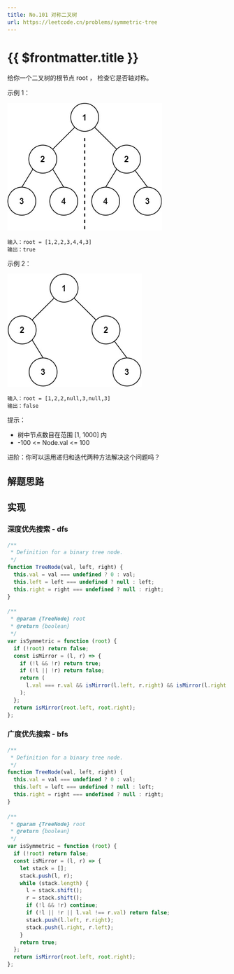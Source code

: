 ```yaml
---
title: No.101 对称二叉树
url: https://leetcode.cn/problems/symmetric-tree
---
```


# <a class='!no-underline' :href="$frontmatter.url" target="_blank">{{ $frontmatter.title }}</a>

给你一个二叉树的根节点 root ， 检查它是否轴对称。

示例 1：

![sample_1](https://raw.githubusercontent.com/wcywxq/image-store/master/ssg/code_leetcode_No.101_sample_1.png)

```text
输入：root = [1,2,2,3,4,4,3]
输出：true
```

示例 2：

![sample_2](https://raw.githubusercontent.com/wcywxq/image-store/master/ssg/code_leetcode_No.101_sample_2.png)

```text
输入：root = [1,2,2,null,3,null,3]
输出：false
```

提示：

- 树中节点数目在范围 \[1, 1000\] 内
- -100 <= Node.val <= 100

进阶：你可以运用递归和迭代两种方法解决这个问题吗？

## 解题思路

## 实现

### 深度优先搜索 - dfs

```js
/**
 * Definition for a binary tree node.
 */
function TreeNode(val, left, right) {
  this.val = val === undefined ? 0 : val;
  this.left = left === undefined ? null : left;
  this.right = right === undefined ? null : right;
}

/**
 * @param {TreeNode} root
 * @return {boolean}
 */
var isSymmetric = function (root) {
  if (!root) return false;
  const isMirror = (l, r) => {
    if (!l && !r) return true;
    if (!l || !r) return false;
    return (
      l.val === r.val && isMirror(l.left, r.right) && isMirror(l.right, r.left)
    );
  };
  return isMirror(root.left, root.right);
};
```

### 广度优先搜索 - bfs

```js
/**
 * Definition for a binary tree node.
 */
function TreeNode(val, left, right) {
  this.val = val === undefined ? 0 : val;
  this.left = left === undefined ? null : left;
  this.right = right === undefined ? null : right;
}

/**
 * @param {TreeNode} root
 * @return {boolean}
 */
var isSymmetric = function (root) {
  if (!root) return false;
  const isMirror = (l, r) => {
    let stack = [];
    stack.push(l, r);
    while (stack.length) {
      l = stack.shift();
      r = stack.shift();
      if (!l && !r) continue;
      if (!l || !r || l.val !== r.val) return false;
      stack.push(l.left, r.right);
      stack.push(l.right, r.left);
    }
    return true;
  };
  return isMirror(root.left, root.right);
};
```
